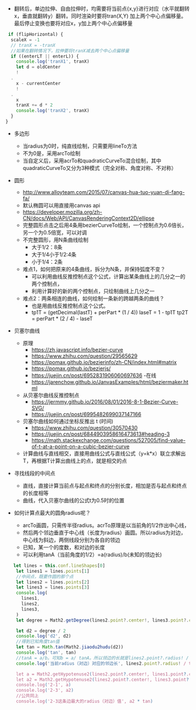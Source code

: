 - 翻转后，单边拉伸、自由拉伸时，均需要将当前点{x,y}进行对应（水平就翻转x，垂直就翻转y）翻转。同时渲染时要将tran(X,Y)
  加上两个中心点偏移量。最后停止变换也要将对应x，y加上两个中心点偏移量

```javascript
 if (flipHorizontal) {
  scaleX = -1
  // tranX = -tranX
  //如果在翻转情况下，拉伸要将tranX减去两个中心点偏移量
  if ((enterLT || enterL)) {
    console.log('tranX1', tranX)
    let d = oldCenter
    !
  .
    x - currentCenter
    !
  .
    x
    tranX += d * 2
    console.log('tranX2', tranX)
  }
}
```

- 多边形
    - 当radius为0时，纯直线绘制，只需要用lineTo方法
    - 不为0是，采用arcTo绘制
    - 当自定义后，采用acrTo和quadraticCurveTo混合绘制，其中quadraticCurveTo又分为3种模式（完全对称、角度对称、不对称）

- 圆形
    - http://www.alloyteam.com/2015/07/canvas-hua-tuo-yuan-di-fang-fa/
    - 默认椭圆可以用直接用canvas api
    - https://developer.mozilla.org/zh-CN/docs/Web/API/CanvasRenderingContext2D/ellipse
    - 完整圆形点击之后用4条用bezierCurveTo绘制，一个控制点为0.6倍长，另一个为0.5倍宽，可以对调
    - 不完整圆形，用N条曲线绘制
        - 大于1/2：8条
        - 大于1/4小于1/2:4条
        - 小于1/4：2条
    - 难点1，如何把原来的4条曲线，拆分为N条，并保持弧度不变？
        - 可以利用曲线反推控制点这个公式，计算出某条曲线上的几分之一的两个控制点，
        - 利用计算好的新的两个控制点，只绘制曲线上几分之一
    - 难点2：两条相连的曲线，如何绘制一条新的跨越两条的曲线？
        - 也是用曲线反推控制点这个公式。
        - tp1T = (getDecimal(lastT) + perPart * (1 / 4))
          laseT = 1 - tp1T
          tp2T = perPart * (2 / 4) - laseT

- 贝塞尔曲线
    - 原理
        - https://zh.javascript.info/bezier-curve
        - https://www.zhihu.com/question/29565629
        - https://pomax.github.io/bezierinfo/zh-CN/index.html#matrix
        - https://pomax.github.io/bezierjs/
        - https://juejin.cn/post/6952831906060697636
          -在线
        - https://jarenchow.github.io/JanvasExamples/html/beziermaker.html
    - 从贝塞尔曲线反推控制点
        - https://jermmy.github.io/2016/08/01/2016-8-1-Bezier-Curve-SVG/
        - https://juejin.cn/post/6995482699037147166
    - 贝塞尔曲线如何通过坐标反推出 t (时间)
        - https://www.zhihu.com/question/30570430
        - https://juejin.cn/post/6844903958616473613#heading-3
        - https://math.stackexchange.com/questions/527005/find-value-of-t-at-a-point-on-a-cubic-bezier-curve
    - 计算曲线与直线相交，直接用曲线公式与直线公式（y=k*x）联立求解出T，再根据T计算出曲线上的点，就是相交的点

- 寻找线段的中间点
    - 直线，直接计算当前点与起点和终点的分别长度，相加是否与起点和终点的长度相等
    - 曲线，代入贝塞尔曲线的公式t为0.5时的位置

- 如何计算点最大的圆角radius呢？
    - arcTo画圆，只需传半径radius。acrTo原理是以当前角的1/2作出中心线，
    - 然后两个邻边垂直于中心线（长度为radius）画圆。所以radius为对边，中心线为斜边，两侧线段分别为各自的领边
    - 已知，某一个的度数，和对边的长度
    - 可以利用tanA（当前角度的1/2）=a(radius)/b(未知的领边长)

```js
   let lines = this.conf.lineShapes[0]
    let lines1 = lines.points[1]
    //中间点，既要作圆的那个点
    let lines2 = lines.points[2]
    let lines3 = lines.points[3]
    console.log(
      lines1,
      lines2,
      lines3,
    )
    let degree = Math2.getDegree(lines2.point?.center!, lines3.point?.center!, lines1.point?.center!)

    let d2 = degree / 2
    console.log('d2', d2)
    //得到已知角度tan值
    let tan = Math.tan(Math2.jiaodu2hudu(d2))
    console.log('tan', tan)
    //tanA = a/b。可知b = a/ tanA。所以领边的长就是lines2.point?.radius! / tan
    console.log('当前radius（对边）对应的邻边长', lines2.point?.radius! / tan)

    let a = Math2.getHypotenuse2(lines2.point?.center!, lines1.point?.center!)
    let a2 = Math2.getHypotenuse2(lines2.point?.center!, lines3.point?.center!)
    console.log('2-1', a)
    console.log('2-3', a2)
    //公共同上
    console.log('2-3这条边最大的radius（对边）值', a2 * tan)
```